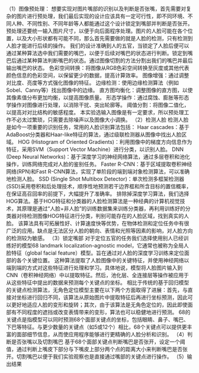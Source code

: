 （1）图像预处理：
想要实现对图片嘴部的识别以及判断是否张嘴，首先需要对复杂的图片进行预处理，我们最后实现的设计应该具有一定可行性，即不同环境、不同人种、不同性别、不同年龄等人都能通过这个设计锁定到嘴部并判断是否张开。
预处理还要统一输入图片尺寸，以便于向后面程序处理。图片的人脸可能在各个位置，以及大小形状都有可能不同，那么首先需要做的就是人脸的检测，只有检测到人脸才能进行后续的操作。
我们的设计准确到人的五官，当锁定了人脸后便可以通过某种算法选中我们需要的嘴巴，以便于后续对嘴巴的状态进行判断。锁定到嘴巴后通过某种算法判断嘴巴的状态。通过图像切割的方法分割出我们的嘴巴并最后输出嘴巴的状态。
色彩空间转换：将图像从RGB色彩空间转换至灰度或其他代表颜色信息的色彩空间，以保留更少的数据，提高计算效率。
图像增强：通过调整对比度、亮度等方式强化图像的特征。
边缘检测：使用边缘检测算法（例如Sobel、Canny等）找出图像中的边缘。
直方图均衡化：调整图像的直方图，以使其像素值分布更加均衡，以提高图像质量。
形态学操作：通过腐蚀、膨胀等形态学操作对图像进行处理，以消除干扰、突出轮廓等。
阈值分割：将图像二值化，以提高对对比结构的敏感程度。
本实验选输入图像是有一定要求，所以预处理工作不必太过繁琐，只需要去除噪声以及图像大小调换。
（2）检测人脸
检测人脸是如今一项重要的识别任务，常用的人脸识别算法包括：
Haar cascades：基于AdaBoost分类器和Haar-like特征的算法，通过级联检测器从图像中找出人脸区域。
HOG (Histogram of Oriented Gradients)：利用图像中的梯度方向信息作为特征，采用SVM（Support Vector Machine）进行分类，以识别人脸。
DNN (Deep Neural Networks)：基于深度学习的神经网络算法，通过多层卷积和池化操作，训练网络完成对人脸的鉴别任务。
Faster R-CNN：基于区域提取卷积神经网络(RPN)和Fast R-CNN算法，实现了单阶段的端到端对象检测算法，可以准确地检测人脸。
SSD (Single Shot Multibox Detector)：单次检测多框架检测器(SSD)采用卷积和后处理技术，顺序性地预测若干边界框和所含目标的置信概率，在保证高召回率的前提下，大幅提升了准确率。
排除掉深度学习算法，我们选择HOG算法。基于HOG特征和分类器的人脸检测算法是一种经典的计算机视觉技术，其原理是通过“人脸+非人脸”的训练数据集来训练分类器，再利用训练好的分类器对待检测图像HOG特征进行分类，判别可能存在的人脸区域，找到真实的人脸。
该算法具有可拓展性好、计算速度快等优势，在物体检测和定位任务中有很广泛的应用。缺点是无法区分人脸的朝向、表情和光照等因素的影响，对人脸方向的检测较为敏感。
（3）锁定嘴部
对于定位五官的任务我们选择使用别人已经训练好的模型68 landmark localization-agnostic model，它通常也被称为全局人脸特征（global facial feature）模型。旨在通过对人脸的深度学习训练来定位面部的各个关键位置。
这种算法提取了人脸图像中的关键特征，并使用神经网络以端到端的方式对这些特征进行处理和学习。具体地说，模型将人脸图片输入到CNN（卷积神经网络）中以提取特征。然后，池化层、全连接层等操作被应用于从这些特征中提出的数据来预测每个关键点的坐标。
相比于传统的基于回归模型的关键点检测算法，无角色定位模型主要在以下两个方面取得了进展：首先，与直接对坐标进行回归不同，该算法从原始图片中提取特征后再进行坐标预测，因此可以更好地适应人脸的变形和旋转；其次，由于该算法是无角色定位的，因此即使面部有不同程度的遮挡或改变表情带来的变形，算法也可以稳健地进行预测。
68的关键点是指模型可以同时预测68个面部关键点的坐标，包括眼睛、鼻子、嘴巴、下巴等特征。与更少数量的关键点（如5或12个）相比，68个关键点可以提供更丰富的面部细节信息，从而使应用程序能够进行更精确的人脸分析和识别。
（4）判断是否张嘴以及切割嘴巴
基于68个面部关键点判断嘴巴是否张开，设定一个阈值，通过判断上嘴皮下部分与下嘴皮上部分两个点的距离大小来判断嘴巴是否张开。切割嘴巴以便于我们实验观察也是直接通过嘴部的关键点进行操作。
（5）输出结果

